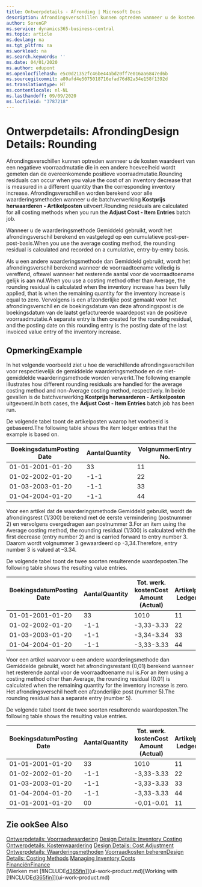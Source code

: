 ```yaml
---
title: Ontwerpdetails - Afronding | Microsoft Docs
description: Afrondingsverschillen kunnen optreden wanneer u de kosten waardeert van een negatieve voorraadmutatie die in een andere hoeveelheid wordt gemeten dan de overeenkomende positieve voorraadmutatie. Afrondingsverschillen worden berekend voor alle waarderingsmethoden wanneer u de batchverwerking **Kostprijs herwaarderen - Artikelposten** uitvoert.
author: SorenGP
ms.service: dynamics365-business-central
ms.topic: article
ms.devlang: na
ms.tgt_pltfrm: na
ms.workload: na
ms.search.keywords: ''
ms.date: 04/01/2020
ms.author: edupont
ms.openlocfilehash: e5c0d21352fc46be44abd20ff7e016aa6847ed6b
ms.sourcegitcommit: a80afd4e5075018716efad76d82a54e158f1392d
ms.translationtype: HT
ms.contentlocale: nl-NL
ms.lasthandoff: 09/09/2020
ms.locfileid: "3787218"
---
```

# <a name="design-details-rounding"></a><span data-ttu-id="4b5de-104">Ontwerpdetails: Afronding</span><span class="sxs-lookup"><span data-stu-id="4b5de-104">Design Details: Rounding</span></span>
<span data-ttu-id="4b5de-105">Afrondingsverschillen kunnen optreden wanneer u de kosten waardeert van een negatieve voorraadmutatie die in een andere hoeveelheid wordt gemeten dan de overeenkomende positieve voorraadmutatie.</span><span class="sxs-lookup"><span data-stu-id="4b5de-105">Rounding residuals can occur when you value the cost of an inventory decrease that is measured in a different quantity than the corresponding inventory increase.</span></span> <span data-ttu-id="4b5de-106">Afrondingsverschillen worden berekend voor alle waarderingsmethoden wanneer u de batchverwerking **Kostprijs herwaarderen - Artikelposten** uitvoert.</span><span class="sxs-lookup"><span data-stu-id="4b5de-106">Rounding residuals are calculated for all costing methods when you run the **Adjust Cost - Item Entries** batch job.</span></span>  

 <span data-ttu-id="4b5de-107">Wanneer u de waarderingsmethode Gemiddeld gebruikt, wordt het afrondingsverschil berekend en vastgelegd op een cumulatieve post-per-post-basis.</span><span class="sxs-lookup"><span data-stu-id="4b5de-107">When you use the average costing method, the rounding residual is calculated and recorded on a cumulative, entry-by-entry basis.</span></span>  

 <span data-ttu-id="4b5de-108">Als u een andere waarderingsmethode dan Gemiddeld gebruikt, wordt het afrondingsverschil berekend wanneer de voorraadtoename volledig is vereffend, oftewel wanneer het resterende aantal voor de voorraadtoename gelijk is aan nul.</span><span class="sxs-lookup"><span data-stu-id="4b5de-108">When you use a costing method other than Average, the rounding residual is calculated when the inventory increase has been fully applied, that is when the remaining quantity for the inventory increase is equal to zero.</span></span> <span data-ttu-id="4b5de-109">Vervolgens is een afzonderlijke post gemaakt voor het afrondingsverschil en de boekingsdatum van deze afrondingspost is de boekingsdatum van de laatst gefactureerde waardepost van de positieve voorraadmutatie.</span><span class="sxs-lookup"><span data-stu-id="4b5de-109">A separate entry is then created for the rounding residual, and the posting date on this rounding entry is the posting date of the last invoiced value entry of the inventory increase.</span></span>  

## <a name="example"></a><span data-ttu-id="4b5de-110">Opmerking</span><span class="sxs-lookup"><span data-stu-id="4b5de-110">Example</span></span>  
 <span data-ttu-id="4b5de-111">In het volgende voorbeeld ziet u hoe de verschillende afrondingsverschillen voor respectievelijk de gemiddelde waarderingsmethode en de niet-gemiddelde waarderingsmethode worden verwerkt.</span><span class="sxs-lookup"><span data-stu-id="4b5de-111">The following example illustrates how different rounding residuals are handled for the average costing method and non-Average costing method, respectively.</span></span> <span data-ttu-id="4b5de-112">In beide gevallen is de batchverwerking **Kostprijs herwaarderen - Artikelposten** uitgevoerd.</span><span class="sxs-lookup"><span data-stu-id="4b5de-112">In both cases, the **Adjust Cost - Item Entries** batch job has been run.</span></span>  

 <span data-ttu-id="4b5de-113">De volgende tabel toont de artikelposten waarop het voorbeeld is gebaseerd.</span><span class="sxs-lookup"><span data-stu-id="4b5de-113">The following table shows the item ledger entries that the example is based on.</span></span>  

|<span data-ttu-id="4b5de-114">Boekingsdatum</span><span class="sxs-lookup"><span data-stu-id="4b5de-114">Posting Date</span></span>|<span data-ttu-id="4b5de-115">Aantal</span><span class="sxs-lookup"><span data-stu-id="4b5de-115">Quantity</span></span>|<span data-ttu-id="4b5de-116">Volgnummer</span><span class="sxs-lookup"><span data-stu-id="4b5de-116">Entry No.</span></span>|  
|------------------|--------------|---------------|  
|<span data-ttu-id="4b5de-117">01-01-20</span><span class="sxs-lookup"><span data-stu-id="4b5de-117">01-01-20</span></span>|<span data-ttu-id="4b5de-118">3</span><span class="sxs-lookup"><span data-stu-id="4b5de-118">3</span></span>|<span data-ttu-id="4b5de-119">1</span><span class="sxs-lookup"><span data-stu-id="4b5de-119">1</span></span>|  
|<span data-ttu-id="4b5de-120">01-02-20</span><span class="sxs-lookup"><span data-stu-id="4b5de-120">02-01-20</span></span>|<span data-ttu-id="4b5de-121">-1</span><span class="sxs-lookup"><span data-stu-id="4b5de-121">-1</span></span>|<span data-ttu-id="4b5de-122">2</span><span class="sxs-lookup"><span data-stu-id="4b5de-122">2</span></span>|  
|<span data-ttu-id="4b5de-123">01-03-20</span><span class="sxs-lookup"><span data-stu-id="4b5de-123">03-01-20</span></span>|<span data-ttu-id="4b5de-124">-1</span><span class="sxs-lookup"><span data-stu-id="4b5de-124">-1</span></span>|<span data-ttu-id="4b5de-125">3</span><span class="sxs-lookup"><span data-stu-id="4b5de-125">3</span></span>|  
|<span data-ttu-id="4b5de-126">01-04-20</span><span class="sxs-lookup"><span data-stu-id="4b5de-126">04-01-20</span></span>|<span data-ttu-id="4b5de-127">-1</span><span class="sxs-lookup"><span data-stu-id="4b5de-127">-1</span></span>|<span data-ttu-id="4b5de-128">4</span><span class="sxs-lookup"><span data-stu-id="4b5de-128">4</span></span>|  

 <span data-ttu-id="4b5de-129">Voor een artikel dat de waarderingsmethode Gemiddeld gebruikt, wordt de afrondingsrest (1/300) berekend met de eerste vermindering (postnummer 2) en vervolgens overgedragen aan postnummer 3.</span><span class="sxs-lookup"><span data-stu-id="4b5de-129">For an item using the Average costing method, the rounding residual (1/300) is calculated with the first decrease (entry number 2) and is carried forward to entry number 3.</span></span> <span data-ttu-id="4b5de-130">Daarom wordt volgnummer 3 gewaardeerd op -3,34.</span><span class="sxs-lookup"><span data-stu-id="4b5de-130">Therefore, entry number 3 is valued at –3.34.</span></span>  

 <span data-ttu-id="4b5de-131">De volgende tabel toont de twee soorten resulterende waardeposten.</span><span class="sxs-lookup"><span data-stu-id="4b5de-131">The following table shows the resulting value entries.</span></span>  

|<span data-ttu-id="4b5de-132">Boekingsdatum</span><span class="sxs-lookup"><span data-stu-id="4b5de-132">Posting Date</span></span>|<span data-ttu-id="4b5de-133">Aantal</span><span class="sxs-lookup"><span data-stu-id="4b5de-133">Quantity</span></span>|<span data-ttu-id="4b5de-134">Tot. werk. kosten</span><span class="sxs-lookup"><span data-stu-id="4b5de-134">Cost Amount (Actual)</span></span>|<span data-ttu-id="4b5de-135">Artikelpostnr.</span><span class="sxs-lookup"><span data-stu-id="4b5de-135">Item Ledger Entry No.</span></span>|<span data-ttu-id="4b5de-136">Volgnummer</span><span class="sxs-lookup"><span data-stu-id="4b5de-136">Entry No.</span></span>|  
|------------------|--------------|----------------------------|---------------------------|---------------|  
|<span data-ttu-id="4b5de-137">01-01-20</span><span class="sxs-lookup"><span data-stu-id="4b5de-137">01-01-20</span></span>|<span data-ttu-id="4b5de-138">3</span><span class="sxs-lookup"><span data-stu-id="4b5de-138">3</span></span>|<span data-ttu-id="4b5de-139">10</span><span class="sxs-lookup"><span data-stu-id="4b5de-139">10</span></span>|<span data-ttu-id="4b5de-140">1</span><span class="sxs-lookup"><span data-stu-id="4b5de-140">1</span></span>|<span data-ttu-id="4b5de-141">1</span><span class="sxs-lookup"><span data-stu-id="4b5de-141">1</span></span>|  
|<span data-ttu-id="4b5de-142">01-02-20</span><span class="sxs-lookup"><span data-stu-id="4b5de-142">02-01-20</span></span>|<span data-ttu-id="4b5de-143">-1</span><span class="sxs-lookup"><span data-stu-id="4b5de-143">-1</span></span>|<span data-ttu-id="4b5de-144">-3,33</span><span class="sxs-lookup"><span data-stu-id="4b5de-144">-3.33</span></span>|<span data-ttu-id="4b5de-145">2</span><span class="sxs-lookup"><span data-stu-id="4b5de-145">2</span></span>|<span data-ttu-id="4b5de-146">2</span><span class="sxs-lookup"><span data-stu-id="4b5de-146">2</span></span>|  
|<span data-ttu-id="4b5de-147">01-03-20</span><span class="sxs-lookup"><span data-stu-id="4b5de-147">03-01-20</span></span>|<span data-ttu-id="4b5de-148">-1</span><span class="sxs-lookup"><span data-stu-id="4b5de-148">-1</span></span>|<span data-ttu-id="4b5de-149">-3,34</span><span class="sxs-lookup"><span data-stu-id="4b5de-149">-3.34</span></span>|<span data-ttu-id="4b5de-150">3</span><span class="sxs-lookup"><span data-stu-id="4b5de-150">3</span></span>|<span data-ttu-id="4b5de-151">3</span><span class="sxs-lookup"><span data-stu-id="4b5de-151">3</span></span>|  
|<span data-ttu-id="4b5de-152">01-04-20</span><span class="sxs-lookup"><span data-stu-id="4b5de-152">04-01-20</span></span>|<span data-ttu-id="4b5de-153">-1</span><span class="sxs-lookup"><span data-stu-id="4b5de-153">-1</span></span>|<span data-ttu-id="4b5de-154">-3,33</span><span class="sxs-lookup"><span data-stu-id="4b5de-154">-3.33</span></span>|<span data-ttu-id="4b5de-155">4</span><span class="sxs-lookup"><span data-stu-id="4b5de-155">4</span></span>|<span data-ttu-id="4b5de-156">4</span><span class="sxs-lookup"><span data-stu-id="4b5de-156">4</span></span>|  

 <span data-ttu-id="4b5de-157">Voor een artikel waarvoor u een andere waarderingsmethode dan Gemiddelde gebruikt, wordt het afrondingsrestant (0,01) berekend wanneer het resterende aantal voor de voorraadtoename nul is.</span><span class="sxs-lookup"><span data-stu-id="4b5de-157">For an item using a costing method other than Average, the rounding residual (0.01) is calculated when the remaining quantity for the inventory increase is zero.</span></span> <span data-ttu-id="4b5de-158">Het afrondingsverschil heeft een afzonderlijke post (nummer 5).</span><span class="sxs-lookup"><span data-stu-id="4b5de-158">The rounding residual has a separate entry (number 5).</span></span>  

 <span data-ttu-id="4b5de-159">De volgende tabel toont de twee soorten resulterende waardeposten.</span><span class="sxs-lookup"><span data-stu-id="4b5de-159">The following table shows the resulting value entries.</span></span>  

|<span data-ttu-id="4b5de-160">Boekingsdatum</span><span class="sxs-lookup"><span data-stu-id="4b5de-160">Posting Date</span></span>|<span data-ttu-id="4b5de-161">Aantal</span><span class="sxs-lookup"><span data-stu-id="4b5de-161">Quantity</span></span>|<span data-ttu-id="4b5de-162">Tot. werk. kosten</span><span class="sxs-lookup"><span data-stu-id="4b5de-162">Cost Amount (Actual)</span></span>|<span data-ttu-id="4b5de-163">Artikelpostnr.</span><span class="sxs-lookup"><span data-stu-id="4b5de-163">Item Ledger Entry No.</span></span>|<span data-ttu-id="4b5de-164">Volgnummer</span><span class="sxs-lookup"><span data-stu-id="4b5de-164">Entry No.</span></span>|  
|------------------|--------------|----------------------------|---------------------------|---------------|  
|<span data-ttu-id="4b5de-165">01-01-20</span><span class="sxs-lookup"><span data-stu-id="4b5de-165">01-01-20</span></span>|<span data-ttu-id="4b5de-166">3</span><span class="sxs-lookup"><span data-stu-id="4b5de-166">3</span></span>|<span data-ttu-id="4b5de-167">10</span><span class="sxs-lookup"><span data-stu-id="4b5de-167">10</span></span>|<span data-ttu-id="4b5de-168">1</span><span class="sxs-lookup"><span data-stu-id="4b5de-168">1</span></span>|<span data-ttu-id="4b5de-169">1</span><span class="sxs-lookup"><span data-stu-id="4b5de-169">1</span></span>|  
|<span data-ttu-id="4b5de-170">01-02-20</span><span class="sxs-lookup"><span data-stu-id="4b5de-170">02-01-20</span></span>|<span data-ttu-id="4b5de-171">-1</span><span class="sxs-lookup"><span data-stu-id="4b5de-171">-1</span></span>|<span data-ttu-id="4b5de-172">-3,33</span><span class="sxs-lookup"><span data-stu-id="4b5de-172">-3.33</span></span>|<span data-ttu-id="4b5de-173">2</span><span class="sxs-lookup"><span data-stu-id="4b5de-173">2</span></span>|<span data-ttu-id="4b5de-174">2</span><span class="sxs-lookup"><span data-stu-id="4b5de-174">2</span></span>|  
|<span data-ttu-id="4b5de-175">01-03-20</span><span class="sxs-lookup"><span data-stu-id="4b5de-175">03-01-20</span></span>|<span data-ttu-id="4b5de-176">-1</span><span class="sxs-lookup"><span data-stu-id="4b5de-176">-1</span></span>|<span data-ttu-id="4b5de-177">-3,33</span><span class="sxs-lookup"><span data-stu-id="4b5de-177">-3.33</span></span>|<span data-ttu-id="4b5de-178">3</span><span class="sxs-lookup"><span data-stu-id="4b5de-178">3</span></span>|<span data-ttu-id="4b5de-179">3</span><span class="sxs-lookup"><span data-stu-id="4b5de-179">3</span></span>|  
|<span data-ttu-id="4b5de-180">01-04-20</span><span class="sxs-lookup"><span data-stu-id="4b5de-180">04-01-20</span></span>|<span data-ttu-id="4b5de-181">-1</span><span class="sxs-lookup"><span data-stu-id="4b5de-181">-1</span></span>|<span data-ttu-id="4b5de-182">-3,33</span><span class="sxs-lookup"><span data-stu-id="4b5de-182">-3.33</span></span>|<span data-ttu-id="4b5de-183">4</span><span class="sxs-lookup"><span data-stu-id="4b5de-183">4</span></span>|<span data-ttu-id="4b5de-184">4</span><span class="sxs-lookup"><span data-stu-id="4b5de-184">4</span></span>|  
|<span data-ttu-id="4b5de-185">01-01-20</span><span class="sxs-lookup"><span data-stu-id="4b5de-185">01-01-20</span></span>|<span data-ttu-id="4b5de-186">0</span><span class="sxs-lookup"><span data-stu-id="4b5de-186">0</span></span>|<span data-ttu-id="4b5de-187">-0,01</span><span class="sxs-lookup"><span data-stu-id="4b5de-187">-0.01</span></span>|<span data-ttu-id="4b5de-188">1</span><span class="sxs-lookup"><span data-stu-id="4b5de-188">1</span></span>|<span data-ttu-id="4b5de-189">5</span><span class="sxs-lookup"><span data-stu-id="4b5de-189">5</span></span>|  

## <a name="see-also"></a><span data-ttu-id="4b5de-190">Zie ook</span><span class="sxs-lookup"><span data-stu-id="4b5de-190">See Also</span></span>  
 <span data-ttu-id="4b5de-191">[Ontwerpdetails: Voorraadwaardering](design-details-inventory-costing.md) </span><span class="sxs-lookup"><span data-stu-id="4b5de-191">[Design Details: Inventory Costing](design-details-inventory-costing.md) </span></span>  
 <span data-ttu-id="4b5de-192">[Ontwerpdetails: Kostenwaardering](design-details-cost-adjustment.md) </span><span class="sxs-lookup"><span data-stu-id="4b5de-192">[Design Details: Cost Adjustment](design-details-cost-adjustment.md) </span></span>  
 <span data-ttu-id="4b5de-193">[Ontwerpdetails: Waarderingsmethoden](design-details-costing-methods.md) [Voorraadkosten beheren](finance-manage-inventory-costs.md)</span><span class="sxs-lookup"><span data-stu-id="4b5de-193">[Design Details: Costing Methods](design-details-costing-methods.md) [Managing Inventory Costs](finance-manage-inventory-costs.md)</span></span>  
 [<span data-ttu-id="4b5de-194">Financiën</span><span class="sxs-lookup"><span data-stu-id="4b5de-194">Finance</span></span>](finance.md)  
 <span data-ttu-id="4b5de-195">[Werken met [!INCLUDE[d365fin](includes/d365fin_md.md)]](ui-work-product.md)</span><span class="sxs-lookup"><span data-stu-id="4b5de-195">[Working with [!INCLUDE[d365fin](includes/d365fin_md.md)]](ui-work-product.md)</span></span>
